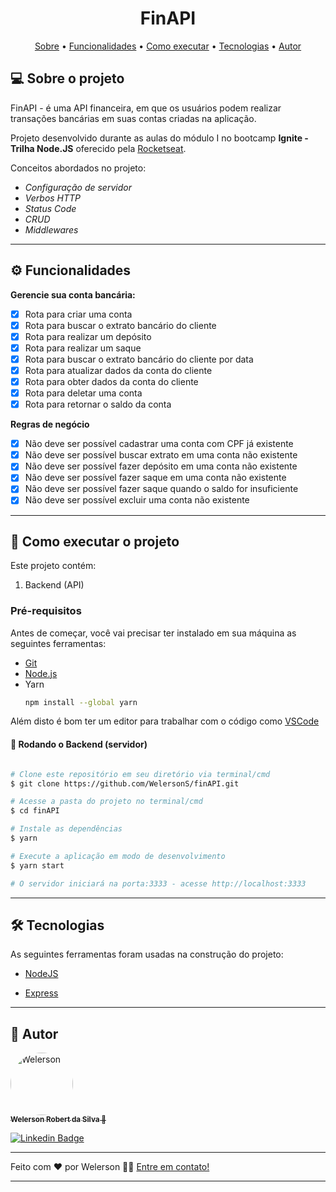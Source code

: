 <h1 align="center">
    FinAPI
</h1>

<p align="center">
 <a href="#-sobre-o-projeto">Sobre</a> •
 <a href="#-funcionalidades">Funcionalidades</a> •
 <a href="#-como-executar-o-projeto">Como executar</a> • 
 <a href="#-tecnologias">Tecnologias</a> • 
 <a href="#-autor">Autor</a>
</p>


## 💻 Sobre o projeto

 FinAPI - é uma API financeira, em que os usuários podem realizar transações bancárias em suas contas criadas na aplicação.


Projeto desenvolvido durante as aulas do módulo I no bootcamp **Ignite - Trilha Node.JS**  oferecido pela [Rocketseat](https://rocketseat.com.br/).

Conceitos abordados no projeto:
- *Configuração de servidor*
- *Verbos HTTP*
- *Status Code*
- *CRUD*
- *Middlewares*

---

## ⚙️ Funcionalidades

 **Gerencie sua conta bancária:** 
  - [x] Rota para criar uma conta
  - [x] Rota para buscar o extrato bancário do cliente
  - [x] Rota para realizar um depósito
  - [x] Rota para realizar um saque
  - [x] Rota para buscar o extrato bancário do cliente por data
  - [x] Rota para atualizar dados da conta do cliente
  - [x] Rota para obter dados da conta do cliente
  - [x] Rota para deletar uma conta
  - [x] Rota para retornar o saldo da conta

 **Regras de negócio**

- [x] Não deve ser possível cadastrar uma conta com CPF já existente
- [x] Não deve ser possível buscar extrato em uma conta não existente
- [x] Não deve ser possível fazer depósito em uma conta não existente
- [x] Não deve ser possível fazer saque em uma conta não existente
- [x] Não deve ser possível fazer saque quando o saldo for insuficiente
- [x] Não deve ser possível excluir uma conta não existente

---

## 🚀 Como executar o projeto

Este projeto contém:
1. Backend (API) 

### Pré-requisitos

Antes de começar, você vai precisar ter instalado em sua máquina as seguintes ferramentas:
* [Git](https://git-scm.com) 
* [Node.js](https://nodejs.org/en/)
* Yarn
    ```sh
    npm install --global yarn
    ```
Além disto é bom ter um editor para trabalhar com o código como [VSCode](https://code.visualstudio.com/)

#### 🎲 Rodando o Backend (servidor)

```bash

# Clone este repositório em seu diretório via terminal/cmd
$ git clone https://github.com/WelersonS/finAPI.git

# Acesse a pasta do projeto no terminal/cmd
$ cd finAPI

# Instale as dependências
$ yarn

# Execute a aplicação em modo de desenvolvimento
$ yarn start

# O servidor iniciará na porta:3333 - acesse http://localhost:3333 

```


---

## 🛠 Tecnologias

As seguintes ferramentas foram usadas na construção do projeto:

* [NodeJS](https://nodejs.org/en/)

* [Express](https://expressjs.com/)


---

## 🦸 Autor

<a href="https://github.com/WelersonS">
 <img style="border-radius: 50%;" src="https://avatars.githubusercontent.com/u/60586718?s=60&v=4" width="100px;" alt="Welerson"/>
 <br />
 <sub><b>Welerson Robert da Silva 🚀</b></sub></a>
 <br />

[![Linkedin Badge](https://img.shields.io/badge/-Welerson-blue?style=flat-square&logo=Linkedin&logoColor=white&link=https://www.linkedin.com/in/welerson-robert-308308146)](https://www.linkedin.com/in/welerson-robert-308308146/)

---

Feito com ❤️ por Welerson 👋🏽 [Entre em contato!](https://www.linkedin.com/in/welerson-robert-308308146/)

---